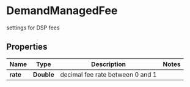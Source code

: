 

# DemandManagedFee

settings for DSP fees

## Properties

| Name | Type | Description | Notes |
|------------ | ------------- | ------------- | -------------|
|**rate** | **Double** | decimal fee rate between 0 and 1 |  |



